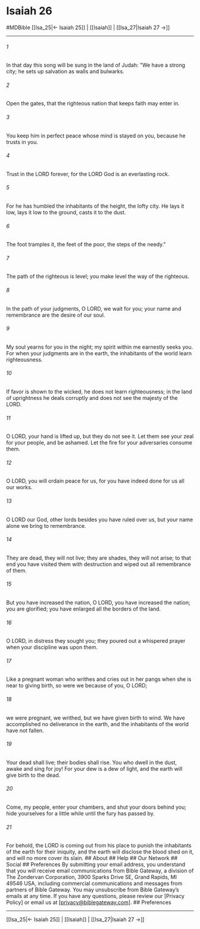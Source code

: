 # Isaiah 26
#MDBible
[[Isa_25|← Isaiah 25]] | [[Isaiah]] | [[Isa_27|Isaiah 27 →]]

***


###### 1 
In that day this song will be sung in the land of Judah: "We have a strong city; he sets up salvation as walls and bulwarks. 

###### 2 
Open the gates, that the righteous nation that keeps faith may enter in. 

###### 3 
You keep him in perfect peace whose mind is stayed on you, because he trusts in you. 

###### 4 
Trust in the LORD forever, for the LORD God is an everlasting rock. 

###### 5 
For he has humbled the inhabitants of the height, the lofty city. He lays it low, lays it low to the ground, casts it to the dust. 

###### 6 
The foot tramples it, the feet of the poor, the steps of the needy." 

###### 7 
The path of the righteous is level; you make level the way of the righteous. 

###### 8 
In the path of your judgments, O LORD, we wait for you; your name and remembrance are the desire of our soul. 

###### 9 
My soul yearns for you in the night; my spirit within me earnestly seeks you. For when your judgments are in the earth, the inhabitants of the world learn righteousness. 

###### 10 
If favor is shown to the wicked, he does not learn righteousness; in the land of uprightness he deals corruptly and does not see the majesty of the LORD. 

###### 11 
O LORD, your hand is lifted up, but they do not see it. Let them see your zeal for your people, and be ashamed. Let the fire for your adversaries consume them. 

###### 12 
O LORD, you will ordain peace for us, for you have indeed done for us all our works. 

###### 13 
O LORD our God, other lords besides you have ruled over us, but your name alone we bring to remembrance. 

###### 14 
They are dead, they will not live; they are shades, they will not arise; to that end you have visited them with destruction and wiped out all remembrance of them. 

###### 15 
But you have increased the nation, O LORD, you have increased the nation; you are glorified; you have enlarged all the borders of the land. 

###### 16 
O LORD, in distress they sought you; they poured out a whispered prayer when your discipline was upon them. 

###### 17 
Like a pregnant woman who writhes and cries out in her pangs when she is near to giving birth, so were we because of you, O LORD; 

###### 18 
we were pregnant, we writhed, but we have given birth to wind. We have accomplished no deliverance in the earth, and the inhabitants of the world have not fallen. 

###### 19 
Your dead shall live; their bodies shall rise. You who dwell in the dust, awake and sing for joy! For your dew is a dew of light, and the earth will give birth to the dead. 

###### 20 
Come, my people, enter your chambers, and shut your doors behind you; hide yourselves for a little while until the fury has passed by. 

###### 21 
For behold, the LORD is coming out from his place to punish the inhabitants of the earth for their iniquity, and the earth will disclose the blood shed on it, and will no more cover its slain. ## About ## Help ## Our Network ## Social ## Preferences By submitting your email address, you understand that you will receive email communications from Bible Gateway, a division of The Zondervan Corporation, 3900 Sparks Drive SE, Grand Rapids, MI 49546 USA, including commercial communications and messages from partners of Bible Gateway. You may unsubscribe from Bible Gateway&rsquo;s emails at any time. If you have any questions, please review our [Privacy Policy] or email us at [privacy@biblegateway.com]. ## Preferences

***

[[Isa_25|← Isaiah 25]] | [[Isaiah]] | [[Isa_27|Isaiah 27 →]]
